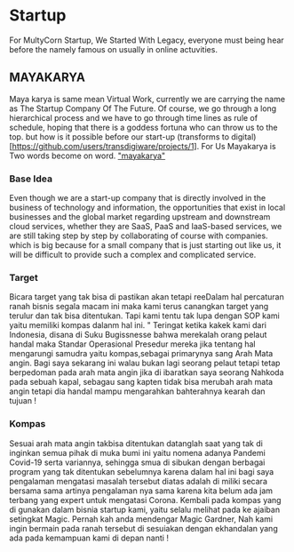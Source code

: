 # Startup
For MultyCorn Startup, We Started With Legacy, everyone must being hear before the namely famous on usually in online actuvities.
## MAYAKARYA
Maya karya is same mean Virtual Work, currently we are carrying the name as The Startup Company Of The Future.
Of course, we go through a long hierarchical process and we have to go through time lines as rule of schedule, hoping that there is a goddess fortuna who can throw us to the top. but how is it possible before our start-up (transforms to digital)[https://github.com/users/transdigiware/projects/1].
For Us Mayakarya is Two words become on word. ["mayakarya"](https://www.f6s.com/mayakarya)
### Base Idea 
Even though we are a start-up company that is directly involved in the business of technology and information, the opportunities that exist in local businesses and the global market regarding upstream and downstream cloud services, whether they are SaaS, PaaS and IaaS-based services, we are still taking step by step by collaborating of course with companies. which is big because for a small company that is just starting out like us, it will be difficult to provide such a complex and complicated service.
### Target 
Bicara target yang tak bisa di pastikan akan tetapi reeDalam hal percaturan ranah bisnis segala macam ini maka kami terus canangkan target yang terulur dan tak bisa ditentukan. Tapi kami tentu tak lupa dengan SOP kami yaitu memiliki kompas dalanm hal ini. 
" Teringat ketika kakek kami dari Indonesia, disana di Suku Bugissnesse bahwa merekalah orang pelaut handal maka Standar Operasional Presedur mereka jika tentang hal mengarungi samudra yaitu kompas,sebagai primarynya sang Arah Mata angin.
Bagi saya sekarang ini walau bukan lagi seorang pelaut tetapi tetap berpedoman pada arah mata angin jika di ibaratkan saya seorang Nahkoda pada sebuah kapal, sebagau sang kapten tidak bisa merubah arah mata angin tetapi dia handal mampu mengarahkan bahterahnya kearah dan tujuan !
### Kompas
Sesuai arah mata angin takbisa ditentukan datanglah saat yang tak di inginkan semua pihak di muka bumi ini yaitu nomena adanya Pandemi Covid-19 serta variannya, sehingga smua di sibukan dengan berbagai program yang tak ditentukan sebelumnya karena dalam hal ini bagi saya pengalaman mengatasi masalah tersebut diatas adalah di miliki secara bersama sama artinya pengalaman nya sama karena kita belum ada jam terbang yang expert untuk mengatasi Corona. Kembali pada kompas yang di gunakan dalam bisnia startup kami, yaitu selalu melihat pada ke ajaiban setingkat Magic. Pernah kah anda mendengar Magic Gardner, Nah kami ingin bermain pada ranah tersebut di sesuiakan dengan ekhandalan yang ada pada kemampuan kami di depan nanti !
